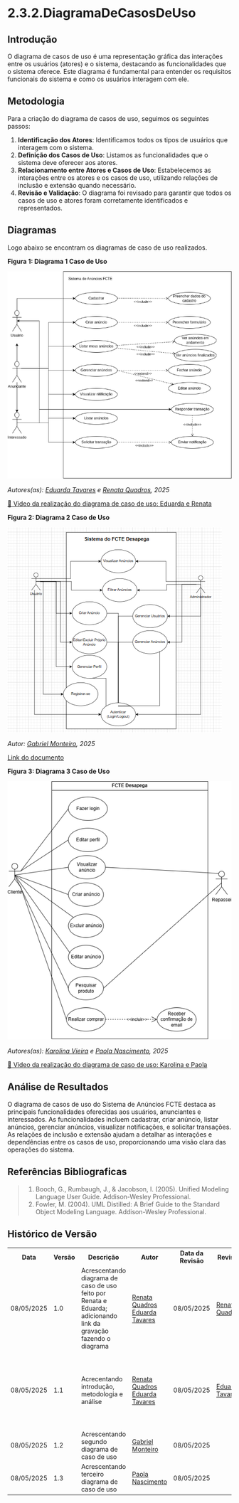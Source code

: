 # 2.3.2.DiagramaDeCasosDeUso
## Introdução

O diagrama de casos de uso é uma representação gráfica das interações entre os usuários (atores) e o sistema, destacando as funcionalidades que o sistema oferece. Este diagrama é fundamental para entender os requisitos funcionais do sistema e como os usuários interagem com ele.

## Metodologia

Para a criação do diagrama de casos de uso, seguimos os seguintes passos:

1. **Identificação dos Atores**: Identificamos todos os tipos de usuários que interagem com o sistema.
2. **Definição dos Casos de Uso**: Listamos as funcionalidades que o sistema deve oferecer aos atores.
3. **Relacionamento entre Atores e Casos de Uso**: Estabelecemos as interações entre os atores e os casos de uso, utilizando relações de inclusão e extensão quando necessário.
4. **Revisão e Validação**: O diagrama foi revisado para garantir que todos os casos de uso e atores foram corretamente identificados e representados.

## Diagramas
Logo abaixo se encontram os diagramas de caso de uso realizados.

**Figura 1: Diagrama 1 Caso de Uso**

![Criar Anúncio](../assets/diagrama_caso_de_uso1.png)

*Autores(as): [Eduarda Tavares](https://github.com/erteduarda) e [Renata Quadros](https://github.com/RenataKurzawa), 2025* 

[🎥 Vídeo da realização do diagrama de caso de uso: Eduarda e Renata](https://unbbr.sharepoint.com/:v:/s/Arquiteturaedesenhodesoftwaregrupo06/EYG2diKPQ_RIrrVEyrzyGXkBHkxT_evuExJ0OAGPbW6spA?e=3Z6OcK)

**Figura 2: Diagrama 2 Caso de Uso**

![Gerenciar anúncios e perfil](../assets/diagrama_casodeUso.png)

*Autor: [Gabriel Monteiro](https://github.com/GabrielSMonteiro), 2025* 

[Link do documento](https://drive.google.com/file/d/1flxmuE-MIX8VfMcYz7a2IpmyZrQ3lhRx/view?usp=drive_link)

**Figura 3: Diagrama 3 Caso de Uso**

![Criar Anúncio](../assets/diagrama_casodeuso_fctedesapega.drawio.png)

*Autores(as): [Karolina Vieira](https://github.com/Karolina91) e [Paola Nascimento](https://github.com/paolaalim), 2025* 

[🎥 Vídeo da realização do diagrama de caso de uso: Karolina e Paola](https://unbbr.sharepoint.com/sites/IHC_reunies/Documentos%20Compartilhados/General/Recordings/Reuni%C3%A3o%20em%20_General_-20250508_212403-Grava%C3%A7%C3%A3o%20de%20Reuni%C3%A3o.mp4?web=1&referrer=Teams.TEAMS-WEB&referrerScenario=MeetingChicletGetLink.view)

## Análise de Resultados

O diagrama de casos de uso do Sistema de Anúncios FCTE destaca as principais funcionalidades oferecidas aos usuários, anunciantes e interessados. As funcionalidades incluem cadastrar, criar anúncio, listar anúncios, gerenciar anúncios, visualizar notificações, e solicitar transações. As relações de inclusão e extensão ajudam a detalhar as interações e dependências entre os casos de uso, proporcionando uma visão clara das operações do sistema.

## Referências Bibliograficas

> 1. Booch, G., Rumbaugh, J., & Jacobson, I. (2005). Unified Modeling Language User Guide. Addison-Wesley Professional.
> 2. Fowler, M. (2004). UML Distilled: A Brief Guide to the Standard Object Modeling Language. Addison-Wesley Professional.

## Histórico de Versão

<div align="center">
    <table>
        <tr>
            <th>Data</th>
            <th>Versão</th>
            <th>Descrição</th>
            <th>Autor</th>
            <th>Data da Revisão</th>
            <th>Revisor</th>
            <th>Descrição de Revisão</th>
        </tr>
        <tr>
            <td>08/05/2025</td>
            <td>1.0</td>
            <td>Acrescentando diagrama de caso de uso feito por Renata e Eduarda; adicionando link da gravação fazendo o diagrama</td>
            <td><a href="https://github.com/RenataKurzawa">Renata Quadros</a> <a href="https://github.com/erteduarda">Eduarda Tavares</a></td>
            <td>08/05/2025</td>
            <td><a href="https://github.com/RenataKurzawa">Renata Quadros</a></td>
            <td>Foi revisado o diagrama de caso de uso da dupla que faço parte, seu posicionamento no documento e se era possível acessa-lo</td>
        </tr>
        <tr>
            <td>08/05/2025</td>
            <td>1.1</td>
            <td>Acrecentando introdução, metodologia e análise</td>
            <td><a href="https://github.com/RenataKurzawa">Renata Quadros</a> <a href="https://github.com/erteduarda">Eduarda Tavares</a></td>
            <td>08/05/2025</td>
            <td><a href="https://github.com/erteduarda">Eduarda Tavares</a></td>
            <td>Foi revisado o diagrama de caso de uso da dupla que faço parte, seu posicionamento no documento e se era possível acessa-lo</td>
        </tr>
        <tr>
            <td>08/05/2025</td>
            <td>1.2</td>
            <td>Acrescentando segundo diagrama de caso de uso</td>
            <td><a href="https://github.com/GabrielSMonteiro">Gabriel Monteiro</a></td>
            <td>08/05/2025</td>
            <td><a </a></td>
            <td></td>
        </tr>
        <tr>
            <td>08/05/2025</td>
            <td>1.3</td>
            <td>Acrescentando terceiro diagrama de caso de uso</td>
            <td><a href="https://github.com/paolaalim">Paola Nascimento</a></td>
            <td>08/05/2025</td>
            <td><a </a></td>
            <td></td>
        </tr>
    </table>
</div>
